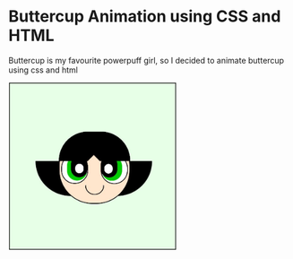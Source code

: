 # Buttercup Animation using CSS and HTML
Buttercup is my favourite powerpuff girl, so I decided to animate buttercup using css and html

<img src="output.JPG" width=300>
